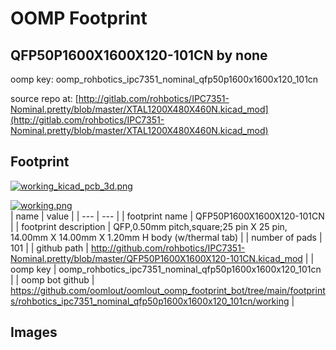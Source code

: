 # OOMP Footprint  
## QFP50P1600X1600X120-101CN  by none  
  
oomp key: oomp_rohbotics_ipc7351_nominal_qfp50p1600x1600x120_101cn  
  
source repo at: [http://gitlab.com/rohbotics/IPC7351-Nominal.pretty/blob/master/XTAL1200X480X460N.kicad_mod](http://gitlab.com/rohbotics/IPC7351-Nominal.pretty/blob/master/XTAL1200X480X460N.kicad_mod)  
## Footprint  
  
[![working_kicad_pcb_3d.png](working_kicad_pcb_3d_600.png)](working_kicad_pcb_3d.png)  
  
[![working.png](working_600.png)](working.png)  
| name | value | 
| --- | --- | 
| footprint name | QFP50P1600X1600X120-101CN | 
| footprint description | QFP,0.50mm pitch,square;25 pin X 25 pin, 14.00mm X 14.00mm X 1.20mm H body (w/thermal tab) | 
| number of pads | 101 | 
| github path | http://github.com/rohbotics/IPC7351-Nominal.pretty/blob/master/QFP50P1600X1600X120-101CN.kicad_mod | 
| oomp key | oomp_rohbotics_ipc7351_nominal_qfp50p1600x1600x120_101cn | 
| oomp bot github | https://github.com/oomlout/oomlout_oomp_footprint_bot/tree/main/footprints/rohbotics_ipc7351_nominal_qfp50p1600x1600x120_101cn/working | 
## Images  
